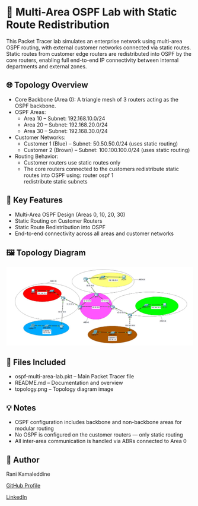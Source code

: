# 🧠 Multi-Area OSPF Lab with Static Route Redistribution

This Packet Tracer lab simulates an enterprise network using multi-area OSPF routing, with external customer networks connected via static routes. Static routes from customer edge routers are redistributed into OSPF by the core routers, enabling full end-to-end IP connectivity between internal departments and external zones.


## 🌐 Topology Overview

- Core Backbone (Area 0): A triangle mesh of 3 routers acting as the OSPF backbone.
- OSPF Areas:
  - Area 10 – Subnet: 192.168.10.0/24
  - Area 20 – Subnet: 192.168.20.0/24
  - Area 30 – Subnet: 192.168.30.0/24
- Customer Networks:
  - Customer 1 (Blue) – Subnet: 50.50.50.0/24 (uses static routing)
  - Customer 2 (Brown) – Subnet: 100.100.100.0/24 (uses static routing)
- Routing Behavior:
  - Customer routers use static routes only
  - The core routers connected to the customers redistribute static routes into OSPF using:
    router ospf 1  
    redistribute static subnets


## 🧩 Key Features

- Multi-Area OSPF Design (Areas 0, 10, 20, 30)
- Static Routing on Customer Routers
- Static Route Redistribution into OSPF
- End-to-end connectivity across all areas and customer networks


## 🖼️ Topology Diagram

![Lab Topology](topology.png)


## 📁 Files Included

- ospf-multi-area-lab.pkt – Main Packet Tracer file
- README.md – Documentation and overview
- topology.png – Topology diagram image


## 💡 Notes

- OSPF configuration includes backbone and non-backbone areas for modular routing
- No OSPF is configured on the customer routers — only static routing
- All inter-area communication is handled via ABRs connected to Area 0


## 📌 Author
Rani Kamaleddine

[GitHub Profile](https://github.com/r4n1-exe)

[LinkedIn](https://www.linkedin.com/in/rani-kamaleddine)
